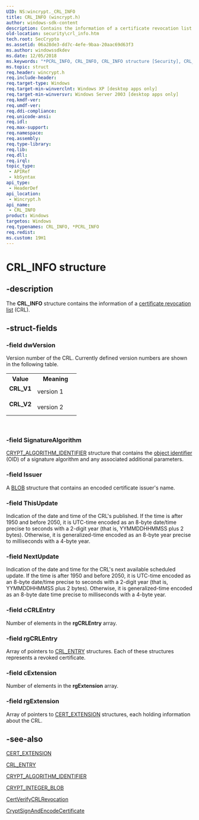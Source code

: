 ```yaml
---
UID: NS:wincrypt._CRL_INFO
title: CRL_INFO (wincrypt.h)
author: windows-sdk-content
description: Contains the information of a certificate revocation list (CRL).
old-location: security\crl_info.htm
tech.root: SecCrypto
ms.assetid: 06a28de3-dd7c-4efe-9baa-20aac69d63f3
ms.author: windowssdkdev
ms.date: 12/05/2018
ms.keywords: "*PCRL_INFO, CRL_INFO, CRL_INFO structure [Security], CRL_V1, CRL_V2, PCRL_INFO, PCRL_INFO structure pointer [Security], _crypto2_crl_info, security.crl_info, wincrypt/CRL_INFO, wincrypt/PCRL_INFO"
ms.topic: struct
req.header: wincrypt.h
req.include-header: 
req.target-type: Windows
req.target-min-winverclnt: Windows XP [desktop apps only]
req.target-min-winversvr: Windows Server 2003 [desktop apps only]
req.kmdf-ver: 
req.umdf-ver: 
req.ddi-compliance: 
req.unicode-ansi: 
req.idl: 
req.max-support: 
req.namespace: 
req.assembly: 
req.type-library: 
req.lib: 
req.dll: 
req.irql: 
topic_type:
 - APIRef
 - kbSyntax
api_type:
 - HeaderDef
api_location:
 - Wincrypt.h
api_name:
 - CRL_INFO
product: Windows
targetos: Windows
req.typenames: CRL_INFO, *PCRL_INFO
req.redist: 
ms.custom: 19H1
---
```


# CRL_INFO structure


## -description


The <b>CRL_INFO</b> structure contains the information of a <a href="https://docs.microsoft.com/windows/desktop/SecGloss/c-gly">certificate revocation list</a> (CRL).


## -struct-fields




### -field dwVersion

Version number of the CRL. Currently defined version numbers are shown in the following table. 




					

<table>
<tr>
<th>Value</th>
<th>Meaning</th>
</tr>
<tr>
<td width="40%"><a id="CRL_V1"></a><a id="crl_v1"></a><dl>
<dt><b>CRL_V1</b></dt>
</dl>
</td>
<td width="60%">
version 1

</td>
</tr>
<tr>
<td width="40%"><a id="CRL_V2"></a><a id="crl_v2"></a><dl>
<dt><b>CRL_V2</b></dt>
</dl>
</td>
<td width="60%">
version 2

</td>
</tr>
</table>
 


### -field SignatureAlgorithm


<a href="https://docs.microsoft.com/windows/desktop/api/wincrypt/ns-wincrypt-_crypt_algorithm_identifier">CRYPT_ALGORITHM_IDENTIFIER</a> structure that contains the <a href="https://docs.microsoft.com/windows/desktop/SecGloss/o-gly">object identifier</a> (OID) of a signature algorithm and any associated additional parameters.


### -field Issuer

A <a href="https://docs.microsoft.com/windows/desktop/SecGloss/b-gly">BLOB</a> structure that contains an encoded certificate issuer's name.


### -field ThisUpdate

Indication of the date and time of the CRL's published. If the time is after 1950 and before 2050, it is UTC-time encoded as an 8-byte date/time precise to seconds with a 2-digit year (that is, YYMMDDHHMMSS plus 2 bytes). Otherwise, it is generalized-time encoded as an 8-byte year precise to milliseconds with a 4-byte year.


### -field NextUpdate

Indication of the date and time for the CRL's next available scheduled update. If the time is after 1950 and before 2050, it is UTC-time encoded as an 8-byte date/time precise to seconds with a 2-digit year (that is, YYMMDDHHMMSS plus 2 bytes). Otherwise, it is generalized-time encoded as an 8-byte date time precise to milliseconds with a 4-byte year.


### -field cCRLEntry

Number of elements in the <b>rgCRLEntry</b> array.


### -field rgCRLEntry

Array of pointers to 
<a href="https://docs.microsoft.com/windows/desktop/api/wincrypt/ns-wincrypt-_crl_entry">CRL_ENTRY</a> structures. Each of these structures represents a revoked certificate.


### -field cExtension

Number of elements in the <b>rgExtension</b> array.


### -field rgExtension

Array of pointers to 
<a href="https://docs.microsoft.com/windows/desktop/api/wincrypt/ns-wincrypt-_cert_extension">CERT_EXTENSION</a> structures, each holding information about the CRL.


## -see-also




<a href="https://docs.microsoft.com/windows/desktop/api/wincrypt/ns-wincrypt-_cert_extension">CERT_EXTENSION</a>



<a href="https://docs.microsoft.com/windows/desktop/api/wincrypt/ns-wincrypt-_crl_entry">CRL_ENTRY</a>



<a href="https://docs.microsoft.com/windows/desktop/api/wincrypt/ns-wincrypt-_crypt_algorithm_identifier">CRYPT_ALGORITHM_IDENTIFIER</a>



<a href="https://docs.microsoft.com/previous-versions/windows/desktop/legacy/aa381414(v=vs.85)">CRYPT_INTEGER_BLOB</a>



<a href="https://docs.microsoft.com/windows/desktop/api/wincrypt/nf-wincrypt-certverifycrlrevocation">CertVerifyCRLRevocation</a>



<a href="https://docs.microsoft.com/windows/desktop/api/wincrypt/nf-wincrypt-cryptsignandencodecertificate">CryptSignAndEncodeCertificate</a>
 

 

